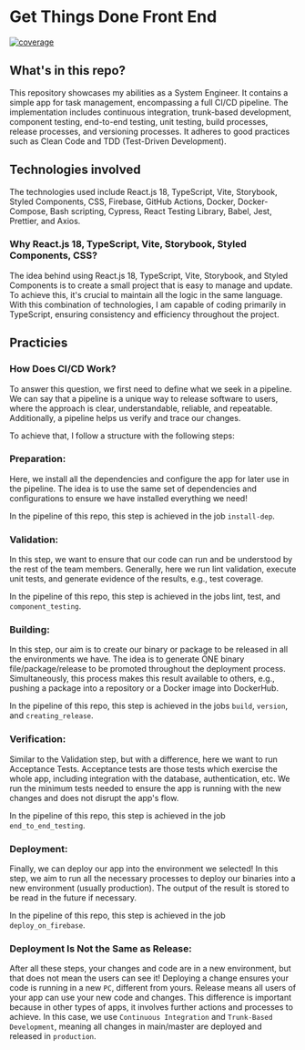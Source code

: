 # Get Things Done Front End

[![coverage](https://pages.github.com/user/repo/coverage.svg)](https://pages.github.com/user/repo/coverage)

## What's in this repo?

This repository showcases my abilities as a System Engineer. It contains a simple app for task management, encompassing a full CI/CD pipeline. The implementation includes continuous integration, trunk-based development, component testing, end-to-end testing, unit testing, build processes, release processes, and versioning processes. It adheres to good practices such as Clean Code and TDD (Test-Driven Development).

## Technologies involved

The technologies used include React.js 18, TypeScript, Vite, Storybook, Styled Components, CSS, Firebase, GitHub Actions, Docker, Docker-Compose, Bash scripting, Cypress, React Testing Library, Babel, Jest, Prettier, and Axios.

### Why React.js 18, TypeScript, Vite, Storybook, Styled Components, CSS?

The idea behind using React.js 18, TypeScript, Vite, Storybook, and Styled Components is to create a small project that is easy to manage and update. To achieve this, it's crucial to maintain all the logic in the same language. With this combination of technologies, I am capable of coding primarily in TypeScript, ensuring consistency and efficiency throughout the project.

## Practicies

### How Does CI/CD Work?

To answer this question, we first need to define what we seek in a pipeline. We can say that a pipeline is a unique way to release software to users, where the approach is clear, understandable, reliable, and repeatable. Additionally, a pipeline helps us verify and trace our changes.

To achieve that, I follow a structure with the following steps:

### Preparation:

Here, we install all the dependencies and configure the app for later use in the pipeline. The idea is to use the same set of dependencies and configurations to ensure we have installed everything we need!

In the pipeline of this repo, this step is achieved in the job `install-dep`.

### Validation:

In this step, we want to ensure that our code can run and be understood by the rest of the team members. Generally, here we run lint validation, execute unit tests, and generate evidence of the results, e.g., test coverage.

In the pipeline of this repo, this step is achieved in the jobs lint, test, and `component_testing`.

### Building:

In this step, our aim is to create our binary or package to be released in all the environments we have. The idea is to generate ONE binary file/package/release to be promoted throughout the deployment process. Simultaneously, this process makes this result available to others, e.g., pushing a package into a repository or a Docker image into DockerHub.

In the pipeline of this repo, this step is achieved in the jobs `build`, `version`, and `creating_release`.

### Verification:

Similar to the Validation step, but with a difference, here we want to run Acceptance Tests. Acceptance tests are those tests which exercise the whole app, including integration with the database, authentication, etc. We run the minimum tests needed to ensure the app is running with the new changes and does not disrupt the app's flow.

In the pipeline of this repo, this step is achieved in the job `end_to_end_testing`.

### Deployment:

Finally, we can deploy our app into the environment we selected! In this step, we aim to run all the necessary processes to deploy our binaries into a new environment (usually production). The output of the result is stored to be read in the future if necessary.

In the pipeline of this repo, this step is achieved in the job `deploy_on_firebase`.

### Deployment Is Not the Same as Release:

After all these steps, your changes and code are in a new environment, but that does not mean the users can see it! Deploying a change ensures your code is running in a new `PC`, different from yours. Release means all users of your app can use your new code and changes. This difference is important because in other types of apps, it involves further actions and processes to achieve. In this case, we use `Continuous Integration` and `Trunk-Based Development`, meaning all changes in main/master are deployed and released in `production`.
